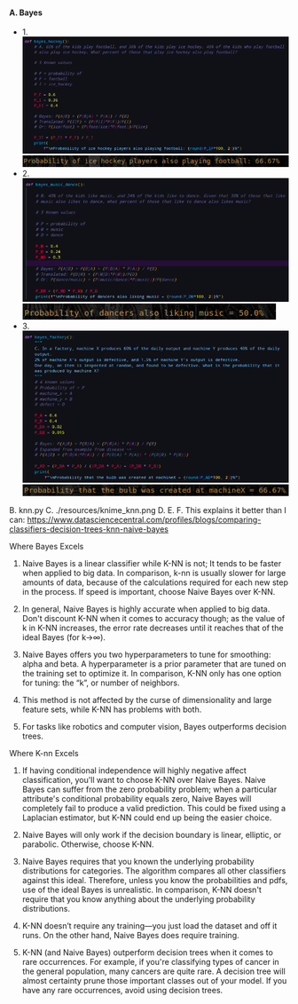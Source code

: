 <h4> A. Bayes</h4>
<ul>
    <li>1.
        <br>
        <img src="resources/screenshots/task_a_function.png"</img>
        <img src="resources/screenshots/task_a_result.png"</img>
    </li>
   <li>2.
        <br>
        <img src="resources/screenshots/task_b_function.png"</img>
        <img src="resources/screenshots/task_b_result.png"</img>
   </li>
   <li>3.
        <br>
        <img src="resources/screenshots/task_c_function.png"</img>
        <img src="resources/screenshots/task_c_result.png"</img>
   </li>
</ul>




B. knn.py
C. ./resources/knime_knn.png
D. 
E.
F. This explains it better than I can: 
https://www.datasciencecentral.com/profiles/blogs/comparing-classifiers-decision-trees-knn-naive-bayes

Where Bayes Excels
1. Naive Bayes is a linear classifier while K-NN is not; It tends to be faster when applied to big data.   In comparison, k-nn is usually slower for large amounts of data, because of the calculations required for each new step in the process. If speed is important, choose Naive Bayes over K-NN.

2. In general, Naive Bayes is highly accurate when applied to big data. Don't discount K-NN when it comes to accuracy though; as the value of k in K-NN increases, the error rate decreases until it reaches that of the ideal Bayes (for k→∞).  

3. Naive Bayes offers you two hyperparameters to tune for smoothing: alpha and beta. A hyperparameter is a prior parameter that are tuned  on the training set to optimize it. In comparison, K-NN only has one option for tuning: the “k”, or number of neighbors. 

4. This method is not affected by the curse of dimensionality and large feature sets, while K-NN has problems with both.

5. For tasks like robotics and computer vision, Bayes outperforms decision trees.

Where K-nn Excels
1. If having conditional independence will highly negative affect classification, you'll want to choose K-NN over Naive Bayes. Naive Bayes can suffer from the zero probability problem; when a particular attribute's conditional probability equals zero, Naive Bayes will completely fail to produce a valid prediction. This could be fixed using a Laplacian estimator, but K-NN could end up being the easier choice.

2. Naive Bayes will only work if the decision boundary is linear, elliptic, or parabolic. Otherwise, choose K-NN.

3. Naive Bayes requires that you known the underlying probability distributions for categories. The algorithm compares all other classifiers against this ideal. Therefore, unless you know the probabilities and pdfs, use of the ideal Bayes is unrealistic. In comparison, K-NN doesn't require that you know anything about the underlying probability distributions.

4. K-NN doesn’t require any training—you just load the dataset and off it runs. On the other hand, Naive Bayes does require training.

5. K-NN (and Naive Bayes) outperform decision trees when it comes to rare occurrences. For example, if you're classifying types of cancer in the general population, many cancers are quite rare. A decision tree will almost certainty prune those important classes out of your model. If you have any rare occurrences, avoid using decision trees. 
